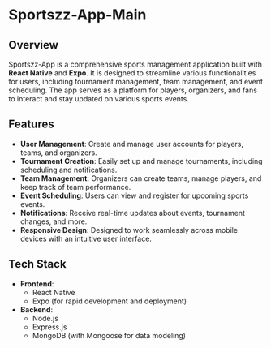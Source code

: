 # Sportszz-App-Main

## Overview

Sportszz-App is a comprehensive sports management application built with **React Native** and **Expo**. It is designed to streamline various functionalities for users, including tournament management, team management, and event scheduling. The app serves as a platform for players, organizers, and fans to interact and stay updated on various sports events.

## Features

- **User Management**: Create and manage user accounts for players, teams, and organizers.
- **Tournament Creation**: Easily set up and manage tournaments, including scheduling and notifications.
- **Team Management**: Organizers can create teams, manage players, and keep track of team performance.
- **Event Scheduling**: Users can view and register for upcoming sports events.
- **Notifications**: Receive real-time updates about events, tournament changes, and more.
- **Responsive Design**: Designed to work seamlessly across mobile devices with an intuitive user interface.

## Tech Stack

- **Frontend**:
  - React Native
  - Expo (for rapid development and deployment)
- **Backend**:
  - Node.js
  - Express.js
  - MongoDB (with Mongoose for data modeling)
